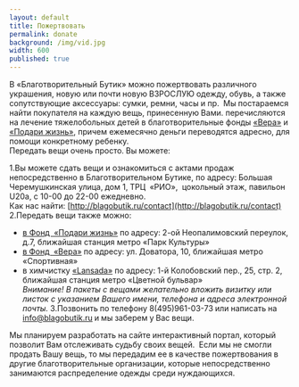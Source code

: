 ```yaml
---
layout: default
title: Пожертвовать
permalink: donate
background: /img/vid.jpg
width: 600
published: true
---
```


В «Благотворительный Бутик» можно пожертвовать различного украшения, новую или почти новую ВЗРОСЛУЮ одежду, обувь, а также сопутствующие аксессуары: сумки, ремни, часы и пр.  Мы постараемся найти покупателя на каждую вещь, принесенную Вами.
перечисляются на лечение тяжелобольных детей в благотворительные фонды [«Вера»](http://www.hospicefund.ru) и [«Подари жизнь»](http://www.podari-zhizn.ru), причем ежемесячно деньги переводятся адресно, для помощи конкретному ребенку.  
Передать вещи очень просто. Вы можете:  

1.Вы можете сдать вещи и ознакомиться с актами продаж непосредственно в Благотворительном Бутике, по адресу: Большая Черемушкинская улица, дом 1, ТРЦ  «РИО»,  цокольный этаж, павильон U20а, с 10-00 до 22-00 ежедневно.  
Как нас найти: [http://blagobutik.ru/contact](http://blagobutik.ru/contact)  
2.Передать вещи также можно:  
-  [в Фонд  «Подари жизнь»](http://www.podari-zhizn.ru) по адресу: 2-ой Неопалимовский переулок, д.7, ближайшая станция метро «Парк Культуры»
-  [в Фонд  «Вера»](http://www.hospicefund.ru) по адресу: ул. Доватора, 10, ближайшая метро «Спортивная»
-  в химчистку [«Lansada»](http://www.lansada.ru) по адресу: 1-й Колобовский пер., 25, стр. 2, ближайшая станция метро «Цветной бульвар»  
*Внимание! В пакеты с вещами желательно вложить визитку или листок с указанием Вашего имени, телефона и адреса электронной почты.*
3.Позвонить по телефону 8(495)961-03-73 или написать на [info@blagobutik.ru](mailto:info@blagobutik.ru) и мы заберем у Вас вещи.  
  
Мы планируем разработать на сайте интерактивный портал, который позволит Вам отслеживать судьбу своих вещей.  Если мы не смогли продать Вашу вещь, то мы передадим ее в качестве пожертвования в другие благотворительные организации, которые непосредственно занимаются распределение одежды среди нуждающихся.
